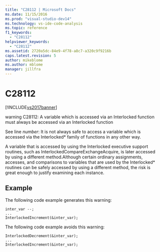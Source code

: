 ```yaml
---
title: "C28112 | Microsoft Docs"
ms.date: 11/15/2016
ms.prod: "visual-studio-dev14"
ms.technology: vs-ide-code-analysis
ms.topic: reference
f1_keywords: 
  - "C28112"
helpviewer_keywords: 
  - "C28112"
ms.assetid: 2720a5dc-84e9-4f78-a8c7-a320c9f9216b
caps.latest.revision: 5
author: mikeblome
ms.author: mblome
manager: jillfra
---
```

# C28112
[!INCLUDE[vs2017banner](../includes/vs2017banner.md)]

warning C28112: A variable which is accessed via an Interlocked function must always be accessed via an Interlocked function  
  
 See line *number*: It is not always safe to access a variable which is accessed via the Interlocked* family of functions in any other way.  
  
 A variable that is accessed by using the Interlocked executive support routines, such as InterlockedCompareExchangeAcquire, is later accessed by using a different method.Although certain ordinary assignments, accesses, and comparisons to variables that are used by the Interlocked* routines can be safely accessed by using a different method, the risk is great enough to justify examining each instance.  
  
## Example  
 The following code example generates this warning:  
  
```  
inter_var --;  
...  
InterlockedIncrement(&inter_var);  
```  
  
 The following code example avoids this warning:  
  
```  
InterlockedDecrement(&inter_var);  
...  
InterlockedIncrement(&inter_var);  
```
